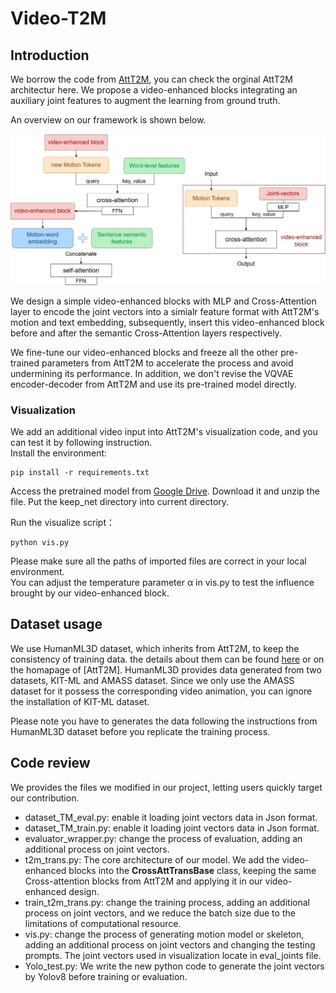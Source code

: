 # Video-T2M

## Introduction

We borrow the code from [AttT2M](https://github.com/ZcyMonkey/AttT2M/tree/main), you can check the orginal AttT2M architectur here.
We propose a video-enhanced blocks integrating an auxiliary joint features to augment the learning from ground truth. 

An overview on our framework is shown below.  

<p align="center">
<img src="./3-1.jpg" width="800px" alt="Framework Overview">
</p>


We design a simple video-enhanced blocks with MLP and Cross-Attention layer to encode the joint vectors into a simialr feature format with AttT2M's motion and text embedding, subsequently, insert this video-enhanced block before and after the semantic Cross-Attention layers respectively.  

We fine-tune our video-enhanced blocks and freeze all the other pre-trained parameters from AttT2M to accelerate the process and avoid undermining its performance. In addition, we don't revise the VQVAE encoder-decoder from AttT2M and use its pre-trained model directly.  


### Visualization
We add an additional video input into AttT2M's visualization code, and you can test it by following instruction.  
Install the environment:
```
pip install -r requirements.txt
```
Access the pretrained model from [Google Drive](https://drive.google.com/file/d/1A1QH04xFMRkONX4rHv36F4brQ7tLqNza/view?usp=sharing).
Download it and unzip the file. Put the keep_net directory into current directory.



Run the visualize script： 
```
python vis.py
```

Please make sure all the paths of imported files are correct in your local environment.  
You can adjust the temperature parameter α in vis.py to test the influence brought by our video-enhanced block.

## Dataset usage

We use HumanML3D dataset, which inherits from AttT2M, to keep the consistency of training data. the details about them can be found [here](https://github.com/EricGuo5513/HumanML3D) or on the homapage of [AttT2M]. HumanML3D provides data generated from two datasets, KIT-ML and AMASS dataset. Since we only use the AMASS dataset for it possess the corresponding video animation, you can ignore the installation of KIT-ML dataset.  

Please note you have to generates the data following the instructions from HumanML3D dataset before you replicate the training process.  



## Code review

We provides the files we modified in our project, letting users quickly target our contribution.  

- dataset_TM_eval.py: enable it loading joint vectors data in Json format.
- dataset_TM_train.py: enable it loading joint vectors data in Json format.
- evaluator_wrapper.py: change the process of evaluation, adding an additional process on joint vectors.
- t2m_trans.py: The core architecture of our model. We add the video-enhanced blocks into the **CrossAttTransBase** class, keeping the same Cross-attention blocks from AttT2M and applying it in our video-enhanced design.
- train_t2m_trans.py: change the training process, adding an additional process on joint vectors, and we reduce the batch size due to the limitations of computational resource.
- vis.py: change the process of generating motion model or skeleton, adding an additional process on joint vectors and changing the testing prompts. The joint vectors used in visualization locate in eval_joints file.
- Yolo_test.py: We write the new python code to generate the joint vectors by Yolov8 before training or evaluation.  
